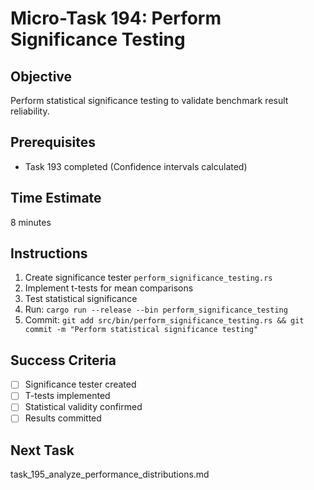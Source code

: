 # Micro-Task 194: Perform Significance Testing

## Objective
Perform statistical significance testing to validate benchmark result reliability.

## Prerequisites
- Task 193 completed (Confidence intervals calculated)

## Time Estimate
8 minutes

## Instructions
1. Create significance tester `perform_significance_testing.rs`
2. Implement t-tests for mean comparisons
3. Test statistical significance
4. Run: `cargo run --release --bin perform_significance_testing`
5. Commit: `git add src/bin/perform_significance_testing.rs && git commit -m "Perform statistical significance testing"`

## Success Criteria
- [ ] Significance tester created
- [ ] T-tests implemented
- [ ] Statistical validity confirmed
- [ ] Results committed

## Next Task
task_195_analyze_performance_distributions.md